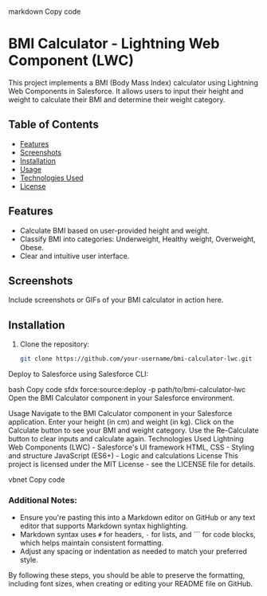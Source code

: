 markdown
Copy code
# BMI Calculator - Lightning Web Component (LWC)

This project implements a BMI (Body Mass Index) calculator using Lightning Web Components in Salesforce. It allows users to input their height and weight to calculate their BMI and determine their weight category.

## Table of Contents

- [Features](#features)
- [Screenshots](#screenshots)
- [Installation](#installation)
- [Usage](#usage)
- [Technologies Used](#technologies-used)
- [License](#license)

## Features

- Calculate BMI based on user-provided height and weight.
- Classify BMI into categories: Underweight, Healthy weight, Overweight, Obese.
- Clear and intuitive user interface.

## Screenshots

Include screenshots or GIFs of your BMI calculator in action here.

## Installation

1. Clone the repository:

   ```bash
   git clone https://github.com/your-username/bmi-calculator-lwc.git
Deploy to Salesforce using Salesforce CLI:

bash
Copy code
sfdx force:source:deploy -p path/to/bmi-calculator-lwc
Open the BMI Calculator component in your Salesforce environment.

Usage
Navigate to the BMI Calculator component in your Salesforce application.
Enter your height (in cm) and weight (in kg).
Click on the Calculate button to see your BMI and weight category.
Use the Re-Calculate button to clear inputs and calculate again.
Technologies Used
Lightning Web Components (LWC) - Salesforce's UI framework
HTML, CSS - Styling and structure
JavaScript (ES6+) - Logic and calculations
License
This project is licensed under the MIT License - see the LICENSE file for details.

vbnet
Copy code

### Additional Notes:

- Ensure you're pasting this into a Markdown editor on GitHub or any text editor that supports Markdown syntax highlighting.
- Markdown syntax uses `#` for headers, `-` for lists, and ``` for code blocks, which helps maintain consistent formatting.
- Adjust any spacing or indentation as needed to match your preferred style.

By following these steps, you should be able to preserve the formatting, including font sizes, when creating or editing your README file on GitHub.

